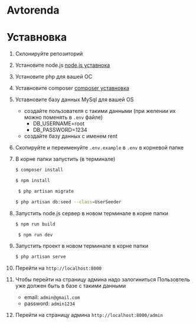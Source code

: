 # Avtorenda

# Уставновка

1. Склонируйте репозиторий
2. Установите node.js
 [node.js уставнока](https://nodejs.org/en/)
3. Установите php для вашей ОС
4. Уставновите composer
    [composer уставновка](https://getcomposer.org/doc/00-intro.md)
5. Уставновите базу данных MySql для вашей OS
    * создайте пользователя с такими данными (при желении их можно поменять в `.env` файле)
      - DB_USERNAME=root
      - DB_PASSWORD=1234
    * создайте базу данных с именем rent
6. Скопируйте и переименуйте `.env.example` в `.env` в корневой папке
7. В корне папки запустить (в терминале)
    ```bash
    $ composer install
    ```
    ```bash
    $ npm install
    ```
   ```bash
    $ php artisan migrate
    ```
    ```bash
    $ php artisan db:seed --class=UserSeeder
    ```
8. Запустить node.js сервер в новом терминале в корне папки
    ```bash
    $ npm run build
    ```
   ```bash
    $ npm run dev
    ```
9. Запустить проект в новом терминале в корне папки

    ```bash
    $ php artisan serve
    ```

10. Перейти на `http://localhost:8000`
11. Чтобы перейти на страницу админа надо залогиниться
    Пользовтель уже должен быть в базе с такими данными
     - email: `admin@gmail.com`
     - password: `admin1234`
12. Перейти на страницу админа `http://localhost:8000/admin`
